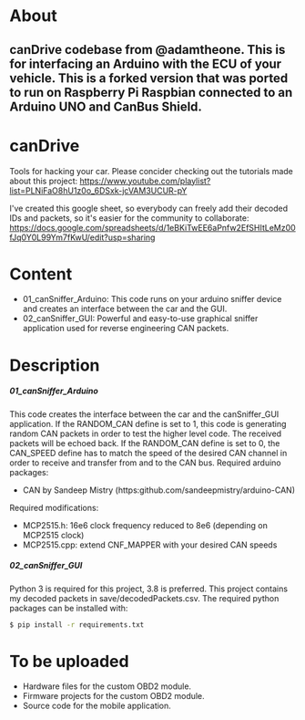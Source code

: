 # About
## canDrive codebase from @adamtheone. This is for interfacing an Arduino with the ECU of your vehicle. This is a forked version that was ported to run on Raspberry Pi Raspbian connected to an Arduino UNO and CanBus Shield.


# canDrive
Tools for hacking your car. Please concider checking out the tutorials made about this project:
https://www.youtube.com/playlist?list=PLNiFaO8hU1z0o_6DSxk-jcVAM3UCUR-pY

I've created this google sheet, so everybody can freely add their decoded IDs and packets, so it's easier for the community to collaborate:
https://docs.google.com/spreadsheets/d/1eBKiTwEE6aPnfw2EfSHItLeMz00fJq0Y0L99Ym7fKwU/edit?usp=sharing

# Content
- 01_canSniffer_Arduino: This code runs on your arduino sniffer device and creates an interface between the car and the GUI.
- 02_canSniffer_GUI: Powerful and easy-to-use graphical sniffer application used for reverse engineering CAN packets. 
# Description
##### 01_canSniffer_Arduino
This code creates the interface between the car and the canSniffer_GUI application. If the RANDOM_CAN define is set to 1, this code is generating random CAN packets in order to test the higher level code. The received packets will be echoed back. If the  RANDOM_CAN define is set to 0, the CAN_SPEED define  has to match the speed of the desired CAN channel in order to receive and transfer from and to the CAN bus.
 Required arduino packages: 
- CAN by Sandeep Mistry (https:github.com/sandeepmistry/arduino-CAN)

Required modifications: 
- MCP2515.h: 16e6 clock frequency reduced to 8e6 (depending on MCP2515 clock)
- MCP2515.cpp: extend CNF_MAPPER with your desired CAN speeds

##### 02_canSniffer_GUI
Python 3 is required for this project, 3.8 is preferred. This project contains my decoded packets in save/decodedPackets.csv. The required python packages can be installed with:
```sh
$ pip install -r requirements.txt
```
# To be uploaded
- Hardware files for the custom OBD2 module.
- Firmware projects for the custom OBD2 module.
- Source code for the mobile application.
